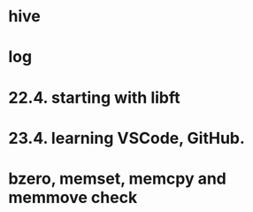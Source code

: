 # hive
# log
#
# 22.4. starting with libft 
# 23.4. learning VSCode, GitHub.
#	bzero, memset, memcpy and memmove check
#

